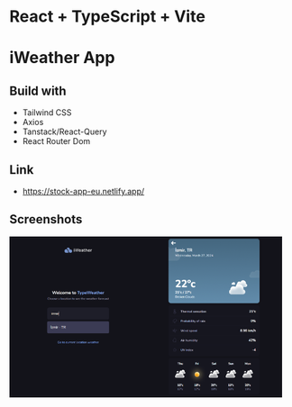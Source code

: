 # React + TypeScript + Vite

# iWeather App

## Build with

- Tailwind CSS
- Axios
- Tanstack/React-Query 
- React Router Dom

## Link
- https://stock-app-eu.netlify.app/

## Screenshots
<div style="display:flex">
<img src="src/assets/ss/iWeather-home.png" alt="home" style="zoom: 100%; width:48%; heigth:400px"  />
<img src="src/assets/ss/iWeather-details.png" alt="details" style="zoom: 100%; width:48%; heigth:400px" />
</div>
